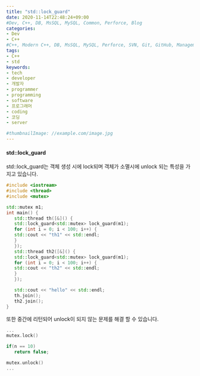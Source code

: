 ```yaml
---
title: "std::lock_guard"
date: 2020-11-14T22:48:24+09:00
#Dev, C++, DB, MsSQL, MySQL, Common, Perforce, Blog
categories:
- Dev
- C++
#C++, Modern C++, DB, MsSQL, MySQL, Perforce, SVN, Git, GitHub, Management, Blog, Hugo, Architecture
tags:
- C++
- std
keywords:
- tech
- developer
- 개발자
- programmer
- programming
- software
- 프로그래머
- coding
- 코딩
- server

#thumbnailImage: //example.com/image.jpg
---
```


#### std::lock_guard

std::lock_guard는 객체 생성 시에 lock되며 객체가 소멸시에 unlock 되는 특성을 가지고 있습니다.

<!--more-->

```cpp
#include <iostream>
#include <thread>
#include <mutex>

std::mutex m1;
int main() {
   std::thread th([&]() {
   std::lock_guard<std::mutex> lock_guard(m1);
   for (int i = 0; i < 100; i++) {
   std::cout << "th1" << std::endl;
   }
   });
   std::thread th2([&]() {
   std::lock_guard<std::mutex> lock_guard(m1);
   for (int i = 0; i < 100; i++) {
   std::cout << "th2" << std::endl;
   }
   });

   std::cout << "hello" << std::endl;
   th.join();
   th2.join();
}
```

또한  중간에 리턴되어 unlock이 되지 않는 문제를 해결 할 수 있습니다.
```cpp
...
mutex.lock()

if(n == 10)
   return false;

mutex.unlock()
...
```

